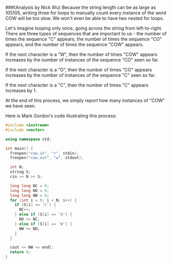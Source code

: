 ###(Analysis by Nick Wu)
Because the string length can be as large as 105105, writing three for loops to manually count every instance of the word COW will be too slow. We won't even be able to have two nested for loops.

Let's imagine looping only once, going across the string from left-to-right. There are three types of sequences that are important to us - the number of times the sequence "C" appears, the number of times the sequence "CO" appears, and the number of times the sequence "COW" appears.

If the next character is a "W", then the number of times "COW" appears increases by the number of instances of the sequence "CO" seen so far.

If the next character is a "O", then the number of times "CO" appears increases by the number of instances of the sequence "C" seen so far.

If the next character is a "C", then the number of times "C" appears increases by 1.

At the end of this process, we simply report how many instances of "COW" we have seen.

Here is Mark Gordon's code illustrating this process:

```cpp
#include <iostream>
#include <vector>

using namespace std;

int main() {
  freopen("cow.in", "r", stdin);
  freopen("cow.out", "w", stdout);

  int N;
  string S;
  cin >> N >> S;

  long long NC = 0;
  long long NO = 0;
  long long NW = 0;
  for (int i = 0; i < N; i++) {
    if (S[i] == 'C') {
      NC++;
    } else if (S[i] == 'O') {
      NO += NC;
    } else if (S[i] == 'W') {
      NW += NO;
    }
  }

  cout << NW << endl;
  return 0;
}
```